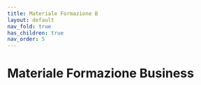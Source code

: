 ```yaml
---
title: Materiale Formazione B
layout: default
nav_fold: true 
has_children: true
nav_order: 5
---
```


#  Materiale Formazione Business